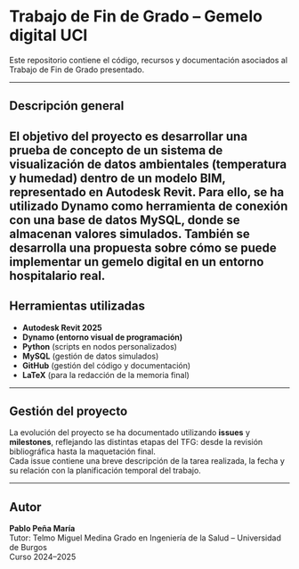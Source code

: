 # Trabajo de Fin de Grado – Gemelo digital UCI
Este repositorio contiene el código, recursos y documentación asociados al Trabajo de Fin de Grado presentado.

---

## Descripción general

El objetivo del proyecto es desarrollar una prueba de concepto de un sistema de visualización de datos ambientales (temperatura y humedad) dentro de un modelo BIM, representado en Autodesk Revit. Para ello, se ha utilizado Dynamo como herramienta de conexión con una base de datos MySQL, donde se almacenan valores simulados.
También se desarrolla una propuesta sobre cómo se puede implementar un gemelo digital en un entorno hospitalario real.
---

## Herramientas utilizadas

- **Autodesk Revit 2025**  
- **Dynamo (entorno visual de programación)**
- **Python** (scripts en nodos personalizados)
- **MySQL** (gestión de datos simulados)
- **GitHub** (gestión del código y documentación)
- **LaTeX** (para la redacción de la memoria final)

---


##  Gestión del proyecto

La evolución del proyecto se ha documentado utilizando **issues** y **milestones**, reflejando las distintas etapas del TFG: desde la revisión bibliográfica hasta la maquetación final.  
Cada issue contiene una breve descripción de la tarea realizada, la fecha y su relación con la planificación temporal del trabajo.

---



## Autor

**Pablo Peña María**  
Tutor: Telmo Miguel Medina
Grado en Ingeniería de la Salud – Universidad de Burgos  
Curso 2024–2025
